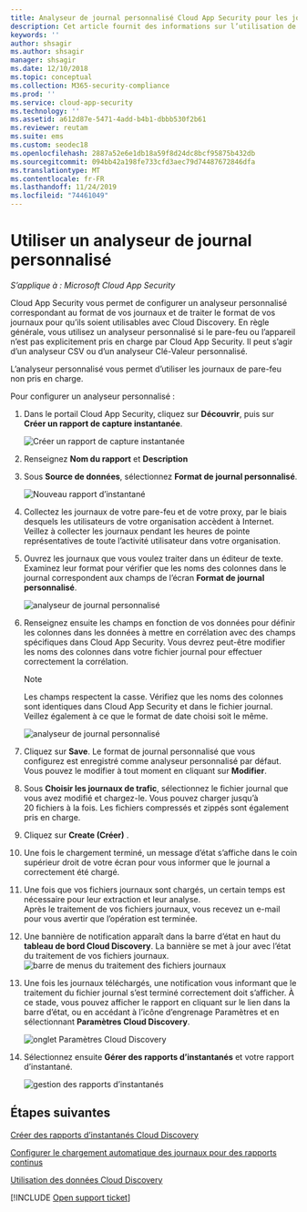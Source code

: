```yaml
---
title: Analyseur de journal personnalisé Cloud App Security pour les journaux qui ne sont pas pris en charge
description: Cet article fournit des informations sur l’utilisation de l’analyseur de journal personnalisé pour charger les journaux des appareils qui ne sont pas pris en charge dans Cloud App Security.
keywords: ''
author: shsagir
ms.author: shsagir
manager: shsagir
ms.date: 12/10/2018
ms.topic: conceptual
ms.collection: M365-security-compliance
ms.prod: ''
ms.service: cloud-app-security
ms.technology: ''
ms.assetid: a612d87e-5471-4add-b4b1-dbbb530f2b61
ms.reviewer: reutam
ms.suite: ems
ms.custom: seodec18
ms.openlocfilehash: 2887a52e6e1db18a59f8d24dc8bcf95875b432db
ms.sourcegitcommit: 094bb42a198fe733cfd3aec79d74487672846dfa
ms.translationtype: MT
ms.contentlocale: fr-FR
ms.lasthandoff: 11/24/2019
ms.locfileid: "74461049"
---
```

# <a name="use-a-custom-log-parser"></a>Utiliser un analyseur de journal personnalisé

*S’applique à : Microsoft Cloud App Security*

Cloud App Security vous permet de configurer un analyseur personnalisé correspondant au format de vos journaux et de traiter le format de vos journaux pour qu’ils soient utilisables avec Cloud Discovery. En règle générale, vous utilisez un analyseur personnalisé si le pare-feu ou l’appareil n’est pas explicitement pris en charge par Cloud App Security. Il peut s’agir d’un analyseur CSV ou d’un analyseur Clé-Valeur personnalisé.

L’analyseur personnalisé vous permet d’utiliser les journaux de pare-feu non pris en charge. 


 
Pour configurer un analyseur personnalisé :
1. Dans le portail Cloud App Security, cliquez sur **Découvrir**, puis sur **Créer un rapport de capture instantanée**.  
  
   ![Créer un rapport de capture instantanée](./media/create-new-snapshot-report.png)
     
2. Renseignez **Nom du rapport** et **Description**
  
3. Sous **Source de données**, sélectionnez **Format de journal personnalisé**.  

    ![Nouveau rapport d’instantané](./media/custom-log-upload.png)   

4. Collectez les journaux de votre pare-feu et de votre proxy, par le biais desquels les utilisateurs de votre organisation accèdent à Internet. Veillez à collecter les journaux pendant les heures de pointe représentatives de toute l’activité utilisateur dans votre organisation. 

5. Ouvrez les journaux que vous voulez traiter dans un éditeur de texte. Examinez leur format pour vérifier que les noms des colonnes dans le journal correspondent aux champs de l’écran **Format de journal personnalisé**.

   ![analyseur de journal personnalisé](./media/log-data.png) 

6. Renseignez ensuite les champs en fonction de vos données pour définir les colonnes dans les données à mettre en corrélation avec des champs spécifiques dans Cloud App Security. Vous devrez peut-être modifier les noms des colonnes dans votre fichier journal pour effectuer correctement la corrélation.
  
   > [!NOTE]
    > Les champs respectent la casse. Vérifiez que les noms des colonnes sont identiques dans Cloud App Security et dans le fichier journal. Veillez également à ce que le format de date choisi soit le même.

   ![analyseur de journal personnalisé](./media/custom-log-parser.png) 


7. Cliquez sur **Save**. Le format de journal personnalisé que vous configurez est enregistré comme analyseur personnalisé par défaut. Vous pouvez le modifier à tout moment en cliquant sur **Modifier**.

8. Sous **Choisir les journaux de trafic**, sélectionnez le fichier journal que vous avez modifié et chargez-le. Vous pouvez charger jusqu’à 20 fichiers à la fois. Les fichiers compressés et zippés sont également pris en charge.  
  

9. Cliquez sur **Create (Créer)** .  

10. Une fois le chargement terminé, un message d’état s’affiche dans le coin supérieur droit de votre écran pour vous informer que le journal a correctement été chargé.  
  
11. Une fois que vos fichiers journaux sont chargés, un certain temps est nécessaire pour leur extraction et leur analyse.  
    Après le traitement de vos fichiers journaux, vous recevez un e-mail pour vous avertir que l’opération est terminée. 
  
12. Une bannière de notification apparaît dans la barre d’état en haut du **tableau de bord Cloud Discovery**. La bannière se met à jour avec l’état du traitement de vos fichiers journaux.  
    ![barre de menus du traitement des fichiers journaux](./media/processing-log-file-menu-bar.png) 
   
13. Une fois les journaux téléchargés, une notification vous informant que le traitement du fichier journal s’est terminé correctement doit s’afficher. À ce stade, vous pouvez afficher le rapport en cliquant sur le lien dans la barre d’état, ou en accédant à l’icône d’engrenage Paramètres et en sélectionnant **Paramètres Cloud Discovery**.   
  
     ![onglet Paramètres Cloud Discovery](./media/discovery-settings-tab.png)
14. Sélectionnez ensuite **Gérer des rapports d’instantanés** et votre rapport d’instantané.
 
    ![gestion des rapports d’instantanés](./media/snapshot-report-managment.png)

  
      




## <a name="next-steps"></a>Étapes suivantes
 
[Créer des rapports d’instantanés Cloud Discovery](create-snapshot-cloud-discovery-reports.md)

[Configurer le chargement automatique des journaux pour des rapports continus](configure-automatic-log-upload-for-continuous-reports.md)

[Utilisation des données Cloud Discovery](working-with-cloud-discovery-data.md)

[!INCLUDE [Open support ticket](includes/support.md)]  
